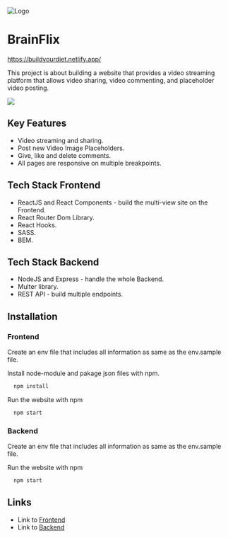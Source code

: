 ![Logo](https://res.cloudinary.com/dtdzvyf4s/image/upload/v1672964525/BrainFlix-logo_f6nooo.svg)

# BrainFlix

https://buildyourdiet.netlify.app/

This project is about building a website that provides a video streaming platform that allows video sharing, video commenting, and placeholder video posting.

![](https://github.com/pingpongdoctor/BrainFlix-api/blob/main/BrainFlix.gif)

## Key Features

- Video streaming and sharing.
- Post new Video Image Placeholders.
- Give, like and delete comments.
- All pages are responsive on multiple breakpoints.

## Tech Stack Frontend

- ReactJS and React Components - build the multi-view site on the Frontend.
- React Router Dom Library.
- React Hooks.
- SASS.
- BEM.

## Tech Stack Backend

- NodeJS and Express - handle the whole Backend.
- Multer library.
- REST API - build multiple endpoints.

## Installation

### Frontend

Create an env file that includes all information as same as the env.sample file.

Install node-module and pakage json files with npm.

```bash
  npm install
```

Run the website with npm

```bash
  npm start
```

### Backend

Create an env file that includes all information as same as the env.sample file.

Run the website with npm

```bash
  npm start
```

## Links

- Link to [Frontend](https://github.com/pingpongdoctor/BrainFlix/tree/main)
- Link to [Backend](https://github.com/pingpongdoctor/BrainFlix-api/tree/main)
